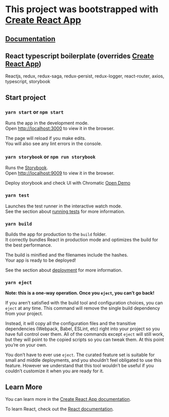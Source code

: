 # This project was bootstrapped with [Create React App](https://github.com/facebook/create-react-app)

## [Documentation](./docs/README.md)

## React typescript boilerplate (overrides [Create React App](https://github.com/facebook/create-react-app))

Reactjs, redux, redux-saga, redux-persist, redux-logger, react-router, axios, typescript, storybook

## Start project

### `yarn start` or `npm start`

Runs the app in the development mode.\
Open [http://localhost:3000](http://localhost:3000) to view it in the browser.

The page will reload if you make edits.\
You will also see any lint errors in the console.

### `yarn storybook` or `npm run storybook`

Runs the [Storybook](https://storybook.js.org).\
Open [http://localhost:9009](http://localhost:9009) to view it in the browser.

Deploy storybook and check UI with Chromatic [Open Demo](https://5f5b43872be3560022d03ffc-jyemwbgkan.chromatic.com/?path=/story/start-welcome--to-storybook)

### `yarn test`

Launches the test runner in the interactive watch mode.\
See the section about [running tests](https://facebook.github.io/create-react-app/docs/running-tests) for more information.

### `yarn build`

Builds the app for production to the `build` folder.\
It correctly bundles React in production mode and optimizes the build for the best performance.

The build is minified and the filenames include the hashes.\
Your app is ready to be deployed!

See the section about [deployment](https://facebook.github.io/create-react-app/docs/deployment) for more information.

### `yarn eject`

**Note: this is a one-way operation. Once you `eject`, you can’t go back!**

If you aren’t satisfied with the build tool and configuration choices, you can `eject` at any time. This command will remove the single build dependency from your project.

Instead, it will copy all the configuration files and the transitive dependencies (Webpack, Babel, ESLint, etc) right into your project so you have full control over them. All of the commands except `eject` will still work, but they will point to the copied scripts so you can tweak them. At this point you’re on your own.

You don’t have to ever use `eject`. The curated feature set is suitable for small and middle deployments, and you shouldn’t feel obligated to use this feature. However we understand that this tool wouldn’t be useful if you couldn’t customize it when you are ready for it.

## Learn More

You can learn more in the [Create React App documentation](https://facebook.github.io/create-react-app/docs/getting-started).

To learn React, check out the [React documentation](https://reactjs.org/).

